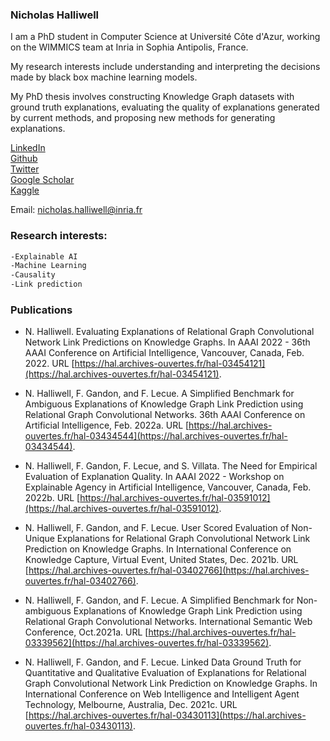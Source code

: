### Nicholas Halliwell

I am a PhD student in Computer Science at Université Côte d'Azur, working on the WIMMICS team at Inria in Sophia Antipolis, France.

My research interests include understanding and interpreting the decisions made by black box machine learning models.

My PhD thesis involves constructing Knowledge Graph datasets with ground truth explanations, evaluating the quality of explanations generated by current methods, and proposing new methods for generating explanations.

[LinkedIn](https://www.linkedin.com/in/nicholas-halliwell-086324100/)  
[Github](https://github.com/halliwelln)  
[Twitter](https://twitter.com/halliwelln06)  
[Google Scholar](https://scholar.google.com/citations?user=TM1ZL9IAAAAJ&hl=en&oi=ao)  
[Kaggle](https://www.kaggle.com/nicholashalliwell)

Email: [nicholas.halliwell@inria.fr](nicholas.halliwell@inria.fr)

### Research interests:

```markdown
-Explainable AI
-Machine Learning
-Causality
-Link prediction
```

### Publications
- N. Halliwell. Evaluating Explanations of Relational Graph Convolutional Network Link Predictions on Knowledge Graphs.
In AAAI 2022 - 36th AAAI Conference on Artificial Intelligence, Vancouver, Canada, Feb. 2022. 
URL [https://hal.archives-ouvertes.fr/hal-03454121](https://hal.archives-ouvertes.fr/hal-03454121).

- N. Halliwell, F. Gandon, and F. Lecue. A Simplified Benchmark for Ambiguous Explanations of Knowledge Graph Link Prediction using Relational Graph
Convolutional Networks. 
36th AAAI Conference on Artificial Intelligence, Feb. 2022a.
URL [https://hal.archives-ouvertes.fr/hal-03434544](https://hal.archives-ouvertes.fr/hal-03434544).

- N. Halliwell, F. Gandon, F. Lecue, and S. Villata. The Need for Empirical Evaluation of Explanation Quality. 
In AAAI 2022 - Workshop on Explainable Agency in Artificial Intelligence, Vancouver, Canada, Feb. 2022b. 
URL [https://hal.archives-ouvertes.fr/hal-03591012](https://hal.archives-ouvertes.fr/hal-03591012).

- N. Halliwell, F. Gandon, and F. Lecue. User Scored Evaluation of Non-Unique Explanations for Relational Graph Convolutional Network Link Prediction on
Knowledge Graphs. 
In International Conference on Knowledge Capture, Virtual Event, United States, Dec. 2021b.
URL [https://hal.archives-ouvertes.fr/hal-03402766](https://hal.archives-ouvertes.fr/hal-03402766).

- N. Halliwell, F. Gandon, and F. Lecue. A Simplified Benchmark for Non-
ambiguous Explanations of Knowledge Graph Link Prediction using Relational
Graph Convolutional Networks. 
International Semantic Web Conference, Oct.2021a. 
URL [https://hal.archives-ouvertes.fr/hal-03339562](https://hal.archives-ouvertes.fr/hal-03339562).

- N. Halliwell, F. Gandon, and F. Lecue. Linked Data Ground Truth for Quantitative and Qualitative Evaluation of Explanations for Relational Graph Convolutional Network Link Prediction on Knowledge Graphs. 
In International Conference on Web Intelligence and Intelligent Agent Technology, Melbourne, Australia, Dec. 2021c. 
URL [https://hal.archives-ouvertes.fr/hal-03430113](https://hal.archives-ouvertes.fr/hal-03430113).

